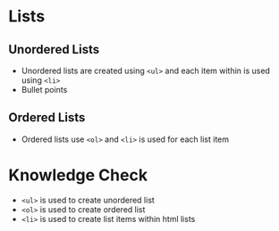 # Lists

## Unordered Lists
* Unordered lists are created using `<ul>` and each item within is used using `<li>`
* Bullet points

## Ordered Lists
* Ordered lists use `<ol>` and `<li>` is used for each list item

# Knowledge Check
* `<ul>` is used to create unordered list
* `<ol>` is used to create ordered list
* `<li>` is used to create list items within html lists